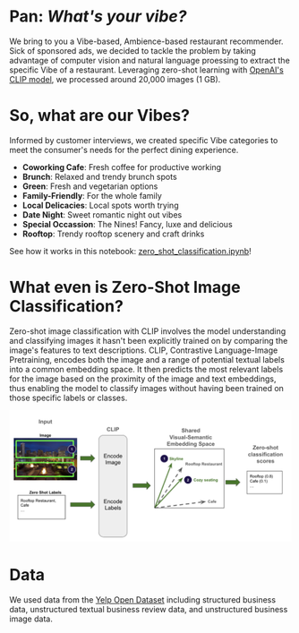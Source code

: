 # Pan: *What's your vibe?*

We bring to you a Vibe-based, Ambience-based restaurant recommender. Sick of sponsored ads, we decided to tackle the problem by taking advantage of computer vision and natural language proessing to extract the specific Vibe of a restaurant. Leveraging zero-shot learning with [OpenAI's CLIP model](https://openai.com/research/clip), we processed around 20,000 images (1 GB).

# So, what are our Vibes?
Informed by customer interviews, we created specific Vibe categories to meet the consumer's needs for the perfect dining experience.

- **Coworking Cafe**: Fresh coffee for productive working
- **Brunch**: Relaxed and trendy brunch spots
- **Green**: Fresh and vegetarian options
- **Family-Friendly**: For the whole family
- **Local Delicacies**: Local spots worth trying
- **Date Night**: Sweet romantic night out vibes
- **Special Occassion**: The Nines! Fancy, luxe and delicious
- **Rooftop**: Trendy rooftop scenery and craft drinks

See how it works in this notebook: [zero_shot_classification.ipynb](https://github.com/samuelcampione/zero_shot_learning_restaurant_data/blob/main/zero_shot_classification.ipynb)!

# What even is Zero-Shot Image Classification?

Zero-shot image classification with CLIP involves the model understanding and classifying images it hasn't been explicitly trained on by comparing the image's features to text descriptions. CLIP,  Contrastive Language-Image Pretraining, encodes both the image and a range of potential textual labels into a common embedding space. It then predicts the most relevant labels for the image based on the proximity of the image and text embeddings, thus enabling the model to classify images without having been trained on those specific labels or classes.


![](https://github.com/samuelcampione/zero_shot_learning_restaurant_data/blob/main/zero_shot_diagram.png "Screenshot")



# Data 

We used data from the [Yelp Open Dataset](https://www.yelp.com/dataset) including structured business data, unstructured textual business review data, and unstructured business image data. 
